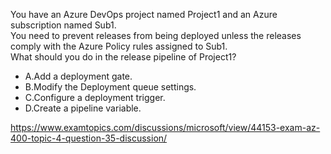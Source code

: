 You have an Azure DevOps project named Project1 and an Azure subscription named Sub1.<br/>You need to prevent releases from being deployed unless the releases comply with the Azure Policy rules assigned to Sub1.<br/>What should you do in the release pipeline of Project1?<br/><ul><li class="multi-choice-item correct-hidden"><span class="multi-choice-letter" data-choice-letter="A">A.</span>Add a deployment gate.</li><li class="multi-choice-item"><span class="multi-choice-letter" data-choice-letter="B">B.</span>Modify the Deployment queue settings.</li><li class="multi-choice-item"><span class="multi-choice-letter" data-choice-letter="C">C.</span>Configure a deployment trigger.</li><li class="multi-choice-item"><span class="multi-choice-letter" data-choice-letter="D">D.</span>Create a pipeline variable.</li></ul><p><a href="https://www.examtopics.com/discussions/microsoft/view/44153-exam-az-400-topic-4-question-35-discussion/">https://www.examtopics.com/discussions/microsoft/view/44153-exam-az-400-topic-4-question-35-discussion/</a></p><script src="https://giscus.app/client.js"                    data-repo="azsamples/az204"                    data-repo-id="R_kgDOMRXzDQ"                    data-category="General"                    data-category-id="DIC_kwDOMRXzDc4Cgi27"                    data-mapping="pathname"                    data-strict="0"                    data-reactions-enabled="0"                    data-emit-metadata="0"                    data-input-position="bottom"                    data-theme="preferred_color_scheme"                    data-lang="en"                    crossorigin="anonymous"                    async>                    </script>